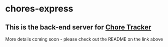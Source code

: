 # chores-express


This is the back-end server for [Chore Tracker](https://github.com/edwalters99/chores-react)
----------------------------

More details coming soon -  please check out the README on the link above
